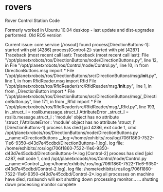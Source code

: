 # rovers
Rover Control Station Code

Formerly worked in Ubuntu 10.04 desktop - last update and dist-upgrades performed. Old ROS version

Current issue: 
core service [/rosout] found
process[DirectionButtons-1]: started with pid [4286]
process[Control-2]: started with pid [4287]
Traceback (most recent call last):
Traceback (most recent call last):
  File "/opt/planetxrobots/ros/DirectionButtons/node/DirectionButtons.py", line 12, in <module>
  File "/opt/planetxrobots/ros/Control/node/Control.py", line 10, in <module>
    from DirectionButtons.msg import *
      File "/opt/planetxrobots/ros/DirectionButtons/src/DirectionButtons/msg/__init__.py", line 1, in <module>
from RfidReader.msg import Rfid
  File "/opt/planetxrobots/ros/RfidReader/src/RfidReader/msg/__init__.py", line 1, in <module>
    from _DirectionButton import *
  File "/opt/planetxrobots/ros/DirectionButtons/src/DirectionButtons/msg/_DirectionButton.py", line 171, in <module>
    from _Rfid import *
  File "/opt/planetxrobots/ros/RfidReader/src/RfidReader/msg/_Rfid.py", line 193, in <module>
    _struct_I = roslib.message.struct_I
AttributeError    _struct_I = roslib.message.struct_I
: 'module' object has no attribute 'struct_I'AttributeError
: 'module' object has no attribute 'struct_I'
[DirectionButtons-1] process has died [pid 4286, exit code 1, cmd /opt/planetxrobots/ros/DirectionButtons/node/DirectionButtons.py __name:=DirectionButtons __log:=/home/exhibits/.ros/log/706f1860-7522-11e6-9350-d43d7e45cdbd/DirectionButtons-1.log].
log file: /home/exhibits/.ros/log/706f1860-7522-11e6-9350-d43d7e45cdbd/DirectionButtons-1*.log
[Control-2] process has died [pid 4287, exit code 1, cmd /opt/planetxrobots/ros/Control/node/Control.py __name:=Control __log:=/home/exhibits/.ros/log/706f1860-7522-11e6-9350-d43d7e45cdbd/Control-2.log].
log file: /home/exhibits/.ros/log/706f1860-7522-11e6-9350-d43d7e45cdbd/Control-2*.log
all processes on machine have died, roslaunch will exit
shutting down processing monitor...
... shutting down processing monitor complete

